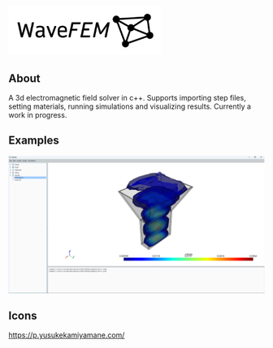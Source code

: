 <img src='design/Logo.png' width="300px">

## About
A 3d electromagnetic field solver in c++. Supports importing step files, setting materials, running simulations and visualizing results. Currently a work in progress.

## Examples

<img src='examples/photos/ui.png' >


## Icons
https://p.yusukekamiyamane.com/
